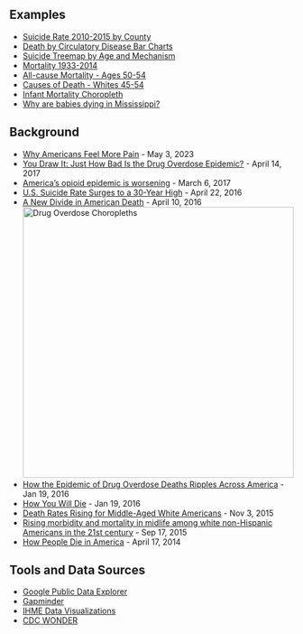 ## Examples

* [Suicide Rate 2010-2015 by County](http://bl.ocks.org/ohdebby/2a0719703bececd13f28cddeb898b9ae)
* [Death by Circulatory Disease Bar Charts](http://bl.ocks.org/syntagmatic/934cdf77a5bad8907c42dc95def97b0b)
* [Suicide Treemap by Age and Mechanism](https://bl.ocks.org/syntagmatic/3985d0343ddc32ca64fb55f560b77ac8)
* [Mortality 1933-2014](https://bl.ocks.org/ohdebby/ae3a7fdd03493e2ea1f8b871a6df3a7f)
* [All-cause Mortality - Ages 50-54](https://bl.ocks.org/ohdebby/0e3ac9340a87209a78e96975bfc1a3f3)
* [Causes of Death - Whites 45-54](https://bl.ocks.org/ohdebby/ecfb35b607a329582a1eaa0db9a4dd39)
* [Infant Mortality Choropleth](http://bl.ocks.org/syntagmatic/623a3221d3e694f85967d83082fd4a77)
* [Why are babies dying in Mississippi?](http://bl.ocks.org/ohdebby/raw/2a4f3cbd7466db0dda82ce58d6e9fe18/)

## Background

* [Why Americans Feel More Pain](https://www.nytimes.com/2023/05/03/opinion/chronic-pain-america-working-class.html) - May 3, 2023
* [You Draw It: Just How Bad Is the Drug Overdose Epidemic?](https://www.nytimes.com/interactive/2017/04/14/upshot/drug-overdose-epidemic-you-draw-it.html) - April 14, 2017
* [America’s opioid epidemic is worsening](http://www.economist.com/blogs/graphicdetail/2017/03/daily-chart-3) - March 6, 2017
* [U.S. Suicide Rate Surges to a 30-Year High](https://www.nytimes.com/2016/04/22/health/us-suicide-rate-surges-to-a-30-year-high.html) - April 22, 2016
* [A New Divide in American Death](http://www.washingtonpost.com/sf/national/2016/04/10/a-new-divide-in-american-death/) - April 10, 2016<br/>
[<img alt="Drug Overdose Choropleths" src="https://cloud.githubusercontent.com/assets/156229/23320808/222fa21a-fa91-11e6-88e9-7e43f84c6c11.png" width=480/>](https://www.nytimes.com/interactive/2016/01/07/us/drug-overdose-deaths-in-the-us.html)<br/>
* [How the Epidemic of Drug Overdose Deaths Ripples Across America](https://www.nytimes.com/interactive/2016/01/07/us/drug-overdose-deaths-in-the-us.html) - Jan 19, 2016
* [How You Will Die](https://flowingdata.com/2016/01/19/how-you-will-die/) - Jan 19, 2016
* [Death Rates Rising for Middle-Aged White Americans](https://www.nytimes.com/2015/11/03/health/death-rates-rising-for-middle-aged-white-americans-study-finds.html) - Nov 3, 2015
* [Rising morbidity and mortality in midlife among white non-Hispanic Americans in the 21st century](http://www.pnas.org/content/112/49/15078) - Sep 17, 2015
* [How People Die in America](https://www.bloomberg.com/graphics/dataview/how-americans-die/) - April 17, 2014

## Tools and Data Sources

* [Google Public Data Explorer](https://www.google.com/publicdata/directory)
* [Gapminder](http://www.gapminder.org/)
* [IHME Data Visualizations](http://www.healthdata.org/results/data-visualizations)
* [CDC WONDER](https://wonder.cdc.gov/)
